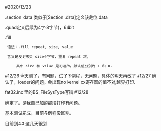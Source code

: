 #2020/12/23

.section .data
类似于[Section .data]定义该段位.data

.quad定义后续为4字(8字节)，64bit

.fill 

     语法：.fill repeat, size, value

     含义是反复拷贝 size个字节，重复 repeat 次，

         其中 size 和 value 是可选的，默认值分别为 1 和 0.

#12/26
今天测了，有问题，试了下例程，无问题，具体的明天再改了 
#12/27
确认了，loader的问题。会出现no kernel
cx寄存器的值不对,越界打印.

fat32.inc 里的BS_FileSysType写错
#12/28

确定了。是我自己加的那段打印有问题。

基本测试完成，目前与例程没区别。

目前到4.3 这几天很划